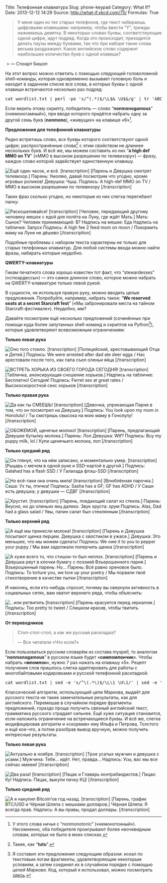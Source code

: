 Title: Телефонная клавиатура
Slug: phone-keypad
Category: What If?
Date: 2013-12-12 14:29
Source: http://what-if.xkcd.com/75/
Formulas: True

> У меня один из тех старых телефонов, где текст набираешь цифровыми клавишами: например, чтобы ввести “Y”, трижды нажимаешь девятку. В некоторых словах буквы, соответствующие одной цифре, идут подряд. Когда это происходит, приходится делать паузы между буквами, так что при наборе такие слова весьма раздражают. Какое английское слово содержит наибольшее количество букв с одной клавиши? 
>
 > — Стюарт Бишоп

На этот вопрос можно ответить с помощью следующей головоломной shell-команды, которая одновременно вызывает головную боль и находит в заданном списке все слова, в которых буквы с одной клавиши встречаются несколько раз подряд:

<pre>cat wordlist.txt | perl -pe 's/^(.*)$/\L$& \U$&/g' | tr 'ABCDEFGHIJKLMNOPQRSTUVWXYZ' '2223334445556667777888999' | grep -P "(.)\1\1\1\1\1"</pre>

Если верить этому скрипту, победитель — слово “**nonmonogamous**” («немоногамный»), при вводе которого придётся набрать одну за другой семь букв (**nonmono**), «живущих» на клавише «6»[^1].

**Предложения для телефонной клавиатуры**

Редко встретишь слово, _все_ буквы которого соответствуют одной цифре; распространённые слова[^2] с этим свойством не длиннее нескольких букв. И всё же, мы можем составить из них “**a high def MMO on TV**” («MMO в высоком разрешении по телевизору») — фразу, каждое слово которой задействует единственную клавишу.

![Ещё один часок, и всё.](/uploads/075-phone-keypad/t9_mmo_ru.png)
[transcription]
[Парень и Девушка смотрят телевизор.]
Парень: Умоляю, давай посмотрим что угодно, кроме игровых роликов!
Девушка: Чшш.
Подпись: A high-def MMO on TV / ММО в высоком разрешении по телевизору
[/transcription]

Таких фраз сколько угодно, но некоторые из них слегка перегибают палку:

![Раскошеливайся!](/uploads/075-phone-keypad/t9_mom_ru.png)
[transcription]
[Человек, передающий другому человеку мешок с едой для полёта на Луну, где ждёт Мать.]
Мать: Сынок?
Человек принимающий: $?
Надпись на мешке: Еда
Надпись на табличке: Запуск
Подпись: A high fee 2 feed mom on moon / Покормить маму на Луне не дёшево
[/transcription]

Подобные проблемы с набором текста характерны не только для старых телефонных клавиатур. Для любой системы ввода можно найти фразы, набирать которые неудобно.

**QWERTY-клавиатуры**

Гикам печатного слова хорошо известен тот факт, что “stewardesses” («стюардессы») — это самое длинное слово, которое можно набрать на QWERTY-клавиатуре только левой рукой.

В сущности, не используя правую руку, можно вводить целые предложения. Попробуйте, например, набрать такое: “**We reserved seats at a secret Starcraft fest**” («Мы забронировали места на тайном Starcraft-фестивале»). Неудобно, мм?

Давайте посмотрим ещё несколько предложений (сочинённых при помощи куда более запутанных shell-команд и скриптов на Python[^3]), которые удовлетворяют всевозможным ограничениям:


**Только левая рука**

![Оно того стоило.](/uploads/075-phone-keypad/t9_arrested_ru.png)
[transcription]
[Полицейский, арестовывающий Отца и Детей.]
Подпись: We were arrested after dad ate deer eggs / Нас арестовали после того, как папа съел оленьи яйца
[/transcription]

![ВСТРЕТЬ ХОРЬКА ИЗ СВОЕГО ГОРОДА СЕГОДНЯ!](/uploads/075-phone-keypad/t9_ferret_ru.png)
[transcription]
[Табличка, анонсирующая сношение хорьков.]
Надпись на табличке: Бесплатно! Сегодня!
Подпись: Ferret sex at great rates / Высокоскоростной секс хорьков
[/transcription]

**Только правая рука**

![Да как ты СМЕЕШЬ!](/uploads/075-phone-keypad/t9_honolulu_ru.png)
[transcription]
[Девочка, упрекающая Парня в том, что он посмотрел на Девушку.]
Подпись: You look upon my mom in Honolulu! / Ты смотришь свысока на мою маму в Гонолулу!
[/transcription]

![ОБОЖЕМОЙ, щенячье молоко!](/uploads/075-phone-keypad/t9_milk_ru.png)
[transcription]
[Парень, предлагающий Девушке бутылку молока.]
Парень: Лол
Девушка: Wtf?
Подпись: Buy my puppy milk, lol / Купи щенячьего молока, лол
[/transcription]

**Только средний ряд**

![Он глянул, что на нём записано, и моментально умер.](/uploads/075-phone-keypad/t9_galahad_ru.png)
[transcription]
[Рыцарь с мечом в одной руке и SSD-картой в другой.]
Подпись: Galahad has a flash SSD / У Галахада флэш-SSD
[/transcription]

![Но всё-таки она очень мила!](/uploads/075-phone-keypad/t9_sasha_ru.png)
[transcription]
[Влюблённая парочка.]
Саша: Ух ты, птичка!
Подпись: Sasha has a GF; GF has ADHD / У Саши есть девушка; у девушки — СДВГ
[/transcription]

![Хрустит.](/uploads/075-phone-keypad/t9_salad_ru.png)
[transcription]
[Парень, поедающий салат из стекла.]
Парень: Вкусно, но до оленьих яиц далеко.
Звук хруста: *хрум*
Подпись: Alas, Dad had a glass salad / Увы, папин салат был стеклянным
[/transcription]

**Только верхний ряд**

![А ещё мы принесли молока!](/uploads/075-phone-keypad/t9_puppy_ru.png)
[transcription]
[Парень и Девушка посыпают щенка перцем. Девушка с хвостиком в ужасе.]
Девушка: Это меньшее, что мы можем сделать!
Подпись: We owe it to you to pepper your puppy / Мы вам задолжали поперчить щенка 
[/transcription]

![А хуже всего то, что стишок-то был неплох.](/uploads/075-phone-keypad/t9_poetry_ru.png)
[transcription]
[Парень и Девушка рвут в клочки бумагу с поэзией Взъерошенного парня.]
Взъерошенный парень: Но…
Парень: Всё равно хреновое было.
Подпись: To torture you, we tore up your poetry / Мы порвали твоё стихотворение в качестве пытки
[/transcription]

И наконец, если кто-нибудь спросит, почему вы свернули активность в социальных сетях, вам хватит верхнего ряда, чтобы объяснить:

![…или ретвитить](/uploads/075-phone-keypad/t9_tweet_ru.png)
[transcription]
[Парень красуется перед зеркалом.]
Подпись: Too pretty to tweet / Слишком красив, чтобы твитить
[/transcription]

**От переводчиков**

> Стоп-стоп-стоп, а как же русская раскладка?
> 
> — Все читатели «Что если?»


Если пользоваться русским словарём из состава myspell, то аналогом “**nonmonogamous**” в русском языке будет «**симпомпончик**». Чтобы набрать «**мпомпон**», нужно 7 раз нажать на клавишу «5». Рецепт получения слов пришлось слегка адаптировать для работы с многобайтовыми кодировками и русской телефонной раскладкой:
<pre>cat wordlist.txt | sed -e 's/^\(.*\)$/\L\1 \U\1/' | sed -e 'y/АБВГДЕЁЖЗИЙКЛМНОПРСТУФХЦЧШЩЪЫЬЭЮЯ/222233333444455556666777788889999/' | grep -P "(.)\1\1\1\1\1"</pre>

Классический алгоритм, использующий цепи Маркова, выдаёт для русского текста не такие замечательные результаты, как для английского. Перемешав в случайном порядке фрагменты предложений, гораздо проще получить связный английский текст, грамматика русского страдает сильнее. Ещё хуже ситуация становится, если наложить ограничение на встречающиеся буквы. И всё же, слегка модифицировав алгоритм и «скормив» ему Ильфа и Петрова, Толстого и ещё кое-что, а потом разобрав вывод вручную, можно получить интересные результаты.

**Только левая рука**

![Актуально в ноябре.](/uploads/075-phone-keypad/chtoesli_mustache.png)
[transcription]
[Трое усатых мужчин и девушка с усами.]
Мужчина: Тебе… идёт. Нет, правда…
Надпись: Усы, вас мы все сейчас имеем!
[/transcription]

![Два раза!](/uploads/075-phone-keypad/chtoesli_kin_dza_dza.png)
[transcription]
[Пацак и Главарь контрабандистов.]
Пацак: Ку!
Надпись: Пацак, выкупи пачку КЦ!
[/transcription]

**Только средний ряд**

![А я накупил Bitcoin’ов год назад.](/uploads/075-phone-keypad/chtoesli_btc.png)
[transcription]
[Парень, график BTC/USD и Чёрная Шляпа с мешками долларов.]
Чёрная Шляпа: Я всегда прав.
Надпись: А вы правы, продал доллары.
[/transcription]

[^1]: У этого слова ничья с “nonmonotonic” («немонотонный»). Несомненно, оба победителя проигрывают более неочевидным словам, которых не было в моих списках.

[^2]: Такие, как "**tutu**".

[^3]: Я составил эти предложения следующим образом: искал по текстовым логам фрагменты, удовлетворяющие некоторым условиям, а затем соединял их в случайном порядке с помощью _цепей Маркова_. Код, который я использовал, можно посмотреть [здесь](http://xkcd.com/markov.py.txt).
